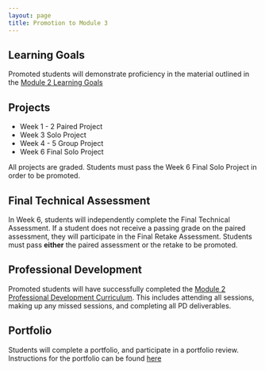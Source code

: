 ```yaml
---
layout: page
title: Promotion to Module 3
---
```


## Learning Goals

Promoted students will demonstrate proficiency in the material outlined in the [Module 2 Learning Goals](./learning_goals)

## Projects

* Week 1 - 2 Paired Project
* Week 3 Solo Project
* Week 4 - 5 Group Project
* Week 6 Final Solo Project

All projects are graded. Students must pass the Week 6 Final Solo Project in order to be promoted.

## Final Technical Assessment

In Week 6, students will independently complete the Final Technical Assessment. If a student does not receive a passing grade on the paired assessment, they will participate in the Final Retake Assessment. Students must pass **either** the paired assessment or the retake to be promoted.

## Professional Development

Promoted students will have successfully completed the [Module 2 Professional Development Curriculum](https://careerdev.turing.io/module_two/). This includes attending all sessions, making up any missed sessions, and completing all PD deliverables.

## Portfolio

Students will complete a portfolio, and participate in a portfolio review. Instructions for the portfolio can be found [here](./portfolio_requirements)

